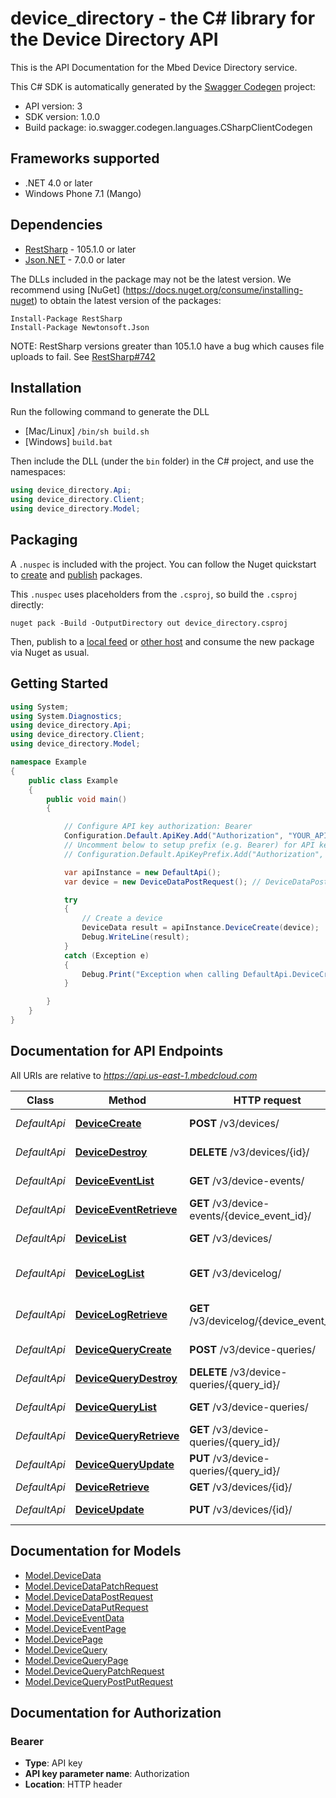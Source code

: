 # device_directory - the C# library for the Device Directory API

This is the API Documentation for the Mbed Device Directory service.

This C# SDK is automatically generated by the [Swagger Codegen](https://github.com/swagger-api/swagger-codegen) project:

- API version: 3
- SDK version: 1.0.0
- Build package: io.swagger.codegen.languages.CSharpClientCodegen

<a name="frameworks-supported"></a>
## Frameworks supported
- .NET 4.0 or later
- Windows Phone 7.1 (Mango)

<a name="dependencies"></a>
## Dependencies
- [RestSharp](https://www.nuget.org/packages/RestSharp) - 105.1.0 or later
- [Json.NET](https://www.nuget.org/packages/Newtonsoft.Json/) - 7.0.0 or later

The DLLs included in the package may not be the latest version. We recommend using [NuGet] (https://docs.nuget.org/consume/installing-nuget) to obtain the latest version of the packages:
```
Install-Package RestSharp
Install-Package Newtonsoft.Json
```

NOTE: RestSharp versions greater than 105.1.0 have a bug which causes file uploads to fail. See [RestSharp#742](https://github.com/restsharp/RestSharp/issues/742)

<a name="installation"></a>
## Installation
Run the following command to generate the DLL
- [Mac/Linux] `/bin/sh build.sh`
- [Windows] `build.bat`

Then include the DLL (under the `bin` folder) in the C# project, and use the namespaces:
```csharp
using device_directory.Api;
using device_directory.Client;
using device_directory.Model;
```
<a name="packaging"></a>
## Packaging

A `.nuspec` is included with the project. You can follow the Nuget quickstart to [create](https://docs.microsoft.com/en-us/nuget/quickstart/create-and-publish-a-package#create-the-package) and [publish](https://docs.microsoft.com/en-us/nuget/quickstart/create-and-publish-a-package#publish-the-package) packages.

This `.nuspec` uses placeholders from the `.csproj`, so build the `.csproj` directly:

```
nuget pack -Build -OutputDirectory out device_directory.csproj
```

Then, publish to a [local feed](https://docs.microsoft.com/en-us/nuget/hosting-packages/local-feeds) or [other host](https://docs.microsoft.com/en-us/nuget/hosting-packages/overview) and consume the new package via Nuget as usual.

<a name="getting-started"></a>
## Getting Started

```csharp
using System;
using System.Diagnostics;
using device_directory.Api;
using device_directory.Client;
using device_directory.Model;

namespace Example
{
    public class Example
    {
        public void main()
        {

            // Configure API key authorization: Bearer
            Configuration.Default.ApiKey.Add("Authorization", "YOUR_API_KEY");
            // Uncomment below to setup prefix (e.g. Bearer) for API key, if needed
            // Configuration.Default.ApiKeyPrefix.Add("Authorization", "Bearer");

            var apiInstance = new DefaultApi();
            var device = new DeviceDataPostRequest(); // DeviceDataPostRequest | 

            try
            {
                // Create a device
                DeviceData result = apiInstance.DeviceCreate(device);
                Debug.WriteLine(result);
            }
            catch (Exception e)
            {
                Debug.Print("Exception when calling DefaultApi.DeviceCreate: " + e.Message );
            }

        }
    }
}
```

<a name="documentation-for-api-endpoints"></a>
## Documentation for API Endpoints

All URIs are relative to *https://api.us-east-1.mbedcloud.com*

Class | Method | HTTP request | Description
------------ | ------------- | ------------- | -------------
*DefaultApi* | [**DeviceCreate**](docs/DefaultApi.md#devicecreate) | **POST** /v3/devices/ | Create a device
*DefaultApi* | [**DeviceDestroy**](docs/DefaultApi.md#devicedestroy) | **DELETE** /v3/devices/{id}/ | Delete a device.
*DefaultApi* | [**DeviceEventList**](docs/DefaultApi.md#deviceeventlist) | **GET** /v3/device-events/ | List all device events.
*DefaultApi* | [**DeviceEventRetrieve**](docs/DefaultApi.md#deviceeventretrieve) | **GET** /v3/device-events/{device_event_id}/ | Retrieve a device event.
*DefaultApi* | [**DeviceList**](docs/DefaultApi.md#devicelist) | **GET** /v3/devices/ | List all devices.
*DefaultApi* | [**DeviceLogList**](docs/DefaultApi.md#deviceloglist) | **GET** /v3/devicelog/ | DEPRECATED: List all device events.
*DefaultApi* | [**DeviceLogRetrieve**](docs/DefaultApi.md#devicelogretrieve) | **GET** /v3/devicelog/{device_event_id}/ | DEPRECATED: Retrieve a device event.
*DefaultApi* | [**DeviceQueryCreate**](docs/DefaultApi.md#devicequerycreate) | **POST** /v3/device-queries/ | Create a device query
*DefaultApi* | [**DeviceQueryDestroy**](docs/DefaultApi.md#devicequerydestroy) | **DELETE** /v3/device-queries/{query_id}/ | Delete a device query
*DefaultApi* | [**DeviceQueryList**](docs/DefaultApi.md#devicequerylist) | **GET** /v3/device-queries/ | List device queries.
*DefaultApi* | [**DeviceQueryRetrieve**](docs/DefaultApi.md#devicequeryretrieve) | **GET** /v3/device-queries/{query_id}/ | Retrieve a device query.
*DefaultApi* | [**DeviceQueryUpdate**](docs/DefaultApi.md#devicequeryupdate) | **PUT** /v3/device-queries/{query_id}/ | Update a device query
*DefaultApi* | [**DeviceRetrieve**](docs/DefaultApi.md#deviceretrieve) | **GET** /v3/devices/{id}/ | Get a devices
*DefaultApi* | [**DeviceUpdate**](docs/DefaultApi.md#deviceupdate) | **PUT** /v3/devices/{id}/ | Update a device


<a name="documentation-for-models"></a>
## Documentation for Models

 - [Model.DeviceData](docs/DeviceData.md)
 - [Model.DeviceDataPatchRequest](docs/DeviceDataPatchRequest.md)
 - [Model.DeviceDataPostRequest](docs/DeviceDataPostRequest.md)
 - [Model.DeviceDataPutRequest](docs/DeviceDataPutRequest.md)
 - [Model.DeviceEventData](docs/DeviceEventData.md)
 - [Model.DeviceEventPage](docs/DeviceEventPage.md)
 - [Model.DevicePage](docs/DevicePage.md)
 - [Model.DeviceQuery](docs/DeviceQuery.md)
 - [Model.DeviceQueryPage](docs/DeviceQueryPage.md)
 - [Model.DeviceQueryPatchRequest](docs/DeviceQueryPatchRequest.md)
 - [Model.DeviceQueryPostPutRequest](docs/DeviceQueryPostPutRequest.md)


<a name="documentation-for-authorization"></a>
## Documentation for Authorization

<a name="Bearer"></a>
### Bearer

- **Type**: API key
- **API key parameter name**: Authorization
- **Location**: HTTP header

